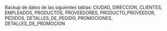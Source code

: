 Backup de datos de las siguientes tablas: CIUDAD, DIRECCION, CLIENTES, EMPLEADOS, PRODUCTOS, PROVEEDORES, PRODUCTO_PROVEEDOR, PEDIDOS, DETALLES_DE_PEDIDO, PROMOCIONES, DETALLES_DE_PROMOCION
